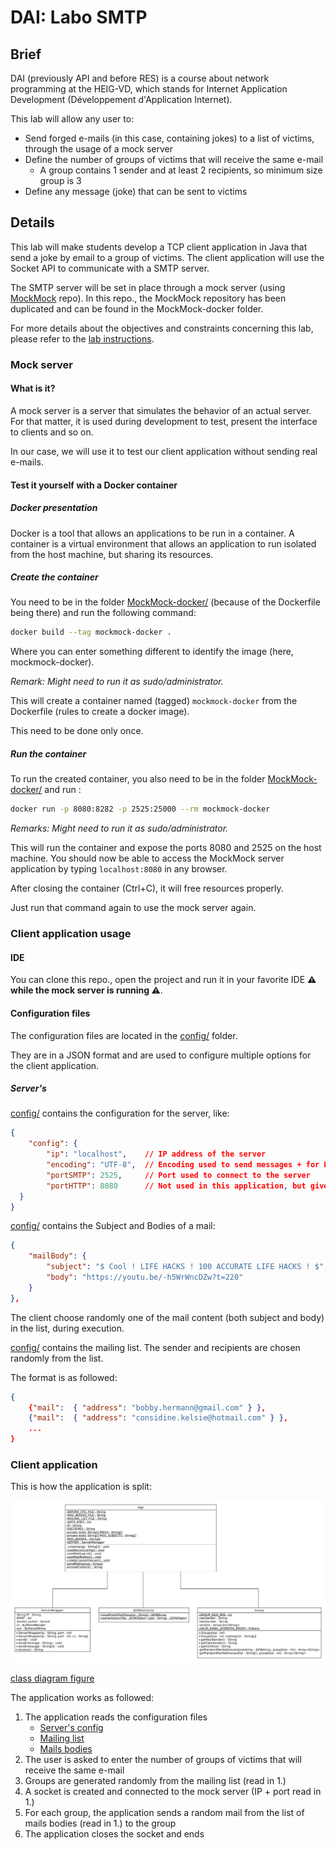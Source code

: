 <!-- Your report MUST include the following sections:
* **A brief description of your project**: if people exploring GitHub find your repo, without a prior knowledge of the API course, they should be able to understand what your repo is all about and whether they should look at it more closely.
* **What is MockMock (or any other mock SMTP server you decided to use)?**
* **Instructions for setting up your mock SMTP server (with Docker - which you will learn all about in the next 2 weeks)**. The user who wants to experiment with your tool but does not really want to send pranks immediately should be able to use a mock SMTP server. For people who are not familiar with this concept, explain it to them in simple terms. Explain which mock server you have used and how you have set it up.
* **Clear and simple instructions for configuring your tool and running a prank campaign**. If you do a good job, an external user should be able to clone your repo, edit a couple of files and send a batch of e-mails in less than 10 minutes.
* **A description of your implementation**: document the key aspects of your code. It is a good idea to start with a **class diagram**. Decide which classes you want to show (focus on the important ones) and describe their responsibilities in text. It is also certainly a good idea to include examples of dialogues between your client and an SMTP server (maybe you also want to include some screenshots here).
-->

# DAI: Labo SMTP

## Brief

DAI (previously API and before RES) is a course about network programming at the HEIG-VD,
which stands for Internet Application Development (Développement d'Application Internet).

This lab will allow any user to:

- Send forged e-mails (in this case, containing jokes) to a list of victims, through the usage of a mock server
- Define the number of groups of victims that will receive the same e-mail
    - A group contains 1 sender and at least 2 recipients, so minimum size group is 3
- Define any message (joke) that can be sent to victims

## Details

This lab will make students develop a TCP client application in Java that send
a joke by email to a group of victims. The client application will use the Socket
API to communicate with a SMTP server.

The SMTP server will be set in place through a mock server
(using [MockMock](https://github.com/DominiqueComte/MockMock) repo). In this repo.,
the MockMock repository has been duplicated and can be found in the MockMock-docker folder.

For more details about the objectives and constraints concerning this lab, please refer to the [lab instructions](Donnee.md).

### Mock server

#### What is it?

A mock server is a server that simulates the behavior of an actual server.
For that matter, it is used during development to test, present the interface to clients and so on.

In our case, we will use it to test our client application without sending real e-mails.

#### Test it yourself with a Docker container

##### Docker presentation

Docker is a tool that allows an applications to be run in a container.
A container is a virtual environment that allows an application to run
isolated from the host machine, but sharing its resources.

##### Create the container

You need to be in the folder [MockMock-docker/](MockMock-docker/) (because of the Dockerfile being there)
and run the following command:

```bash
docker build --tag mockmock-docker .
```

Where you can enter something different to identify the image (here, mockmock-docker).

*Remark: Might need to run it as sudo/administrator.*

This will create a container named (tagged) `mockmock-docker` from the Dockerfile (rules to create a docker image).

This need to be done only once.

##### Run the container

To run the created container, you also need to be in the folder [MockMock-docker/](MockMock-docker/)
and run :

```bash
docker run -p 8080:8282 -p 2525:25000 --rm mockmock-docker
```

*Remarks: Might need to run it as sudo/administrator.*

This will run the container and expose the ports 8080 and 2525 on the host machine. 
You should now be able to access the MockMock server application by typing `localhost:8080` in any browser.

After closing the container (Ctrl+C), it will free resources properly. 

Just run that command again to use the mock server again.

### Client application usage

#### IDE

You can clone this repo., open the project and run it in your favorite IDE **:warning: while the mock server is running :warning:**.

<!-- Commented because not find a way to make it work properly yet
#### Command line

If you want to run it from the command line, you need some dependencies to be installed:

- [Maven](https://maven.apache.org/)
- [Java 8](https://www.oracle.com/technetwork/java/javase/downloads/jdk8-downloads-2133151.html)

Then, you can run the following command in the lab4/ folder of the project:

```bash
# Compile the project
mvn clean install

# Run the project
```
-->

#### Configuration files

The configuration files are located in the [config/](lab4/src/config/) folder.

They are in a JSON format and are used to configure multiple options for the client application.

##### Server's

[config/](lab4/src/config/configServer.json) contains the configuration for the server, like:

```json
{
    "config": {
        "ip": "localhost",    // IP address of the server
        "encoding": "UTF-8",  // Encoding used to send messages + for HTML format
        "portSMTP": 2525,     // Port used to connect to the server
        "portHTTP": 8080      // Not used in this application, but given by default
  }
}
```

[config/](lab4/src/config/mailBodies.json) contains the Subject and Bodies of a mail:

```json
{
    "mailBody": {
        "subject": "$ Cool ! LIFE HACKS ! 100 ACCURATE LIFE HACKS ! $",
        "body": "https://youtu.be/-h5WrWncDZw?t=220"
    }
},
```

The client choose randomly one of the mail content (both subject and body) in the list, during execution.

[config/](lab4/src/config/mailList.json) contains the mailing list. 
The sender and recipients are chosen randomly from the list.

The format is as followed:

```json
{
    {"mail":  { "address": "bobby.hermann@gmail.com" } },
    {"mail":  { "address": "considine.kelsie@hotmail.com" } },
    ...
}
```

### Client application

This is how the application is split:

![class_diagram](figures/classDiagram.png)

[class diagram figure](figures/classDiagram.png)

The application works as followed:

1. The application reads the configuration files
    * [Server's config](lab4/src/config/configServer.json)
    * [Mailing list](lab4/src/config/mailList.json)
    * [Mails bodies](lab4/src/config/mailBodies.json)
2. The user is asked to enter the number of groups of victims that will receive the same e-mail
3. Groups are generated randomly from the mailing list (read in 1.)
4. A socket is created and connected to the mock server (IP + port read in 1.)
5. For each group, the application sends a random mail from the list of mails bodies (read in 1.) to the group
6. The application closes the socket and ends
